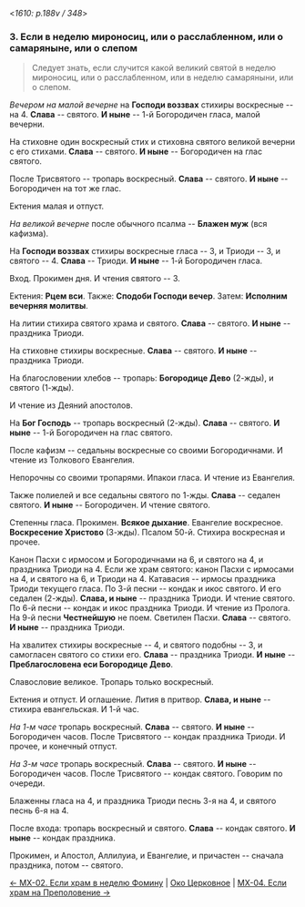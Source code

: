 
<*1610: p.188v / 348*>

### 3. Если в неделю мироносиц, или о расслабленном, или о самаряныне, или о слепом

> Следует знать, если случится какой великий святой в неделю мироносиц, или о расслабленном, 
> или в неделю самаряныни, или о слепом.

*Вечером на малой вечерне* на **Господи воззвах** стихиры воскресные -- на 4. 
**Слава** -- святого. 
**И ныне** -- 1-й Богородичен гласа, малой вечерни.

На стиховне один воскресный стих и стиховна святого великой вечерни с его стихами. 
**Слава** -- святого. 
**И ныне** -- Богородичен на глас святого. 

После Трисвятого -- тропарь воскресный. **Слава** -- святого. 
**И ныне** -- Богородичен на тот же глас.

Ектения малая и отпуст. 

*На великой вечерне* после обычного псалма -- **Блажен муж** (вся кафизма). 

На **Господи воззвах** стихиры воскресные гласа -- 3, и Триоди -- 3, и святого -- 4. 
**Слава** -- Триоди. 
**И ныне** -- 1-й Богородичен гласа. 

Вход. Прокимен дня. И чтения святого -- 3. 

Ектения: **Рцем вси**. Также: **Сподоби Господи вечер**. 
Затем: **Исполним вечерняя молитвы**. 

На литии стихира святого храма и святого. **Слава** -- святого. 
**И ныне** -- праздника Триоди. 

На стиховне стихиры воскресные. **Слава** -- святого. **И ныне** -- праздника Триоди. 

На благословении хлебов -- тропарь: **Богородице Дево** (2-жды), и святого (1-жды).

И чтение из Деяний апостолов.

На **Бог Господь** -- тропарь воскресный (2-жды). 
**Слава** -- святого. **И ныне** -- 1-й Богородичен на глас святого.

После кафизм -- седальны воскресные со своими Богородичнами. 
И чтение из Толкового Евангелия.

Непорочны со своими тропарями. Ипакои гласа. 
И чтение из Евангелия. 

Также полиелей и все седальны святого по 1-жды.
**Слава** -- седален святого. **И ныне** -- Богородичен. 
И чтение святого. 

Степенны гласа. Прокимен. **Всякое дыхание**. Евангелие воскресное. 
**Воскресение Христово** (3-жды). 
Псалом 50-й. Стихира воскресная и прочее. 

Канон Пасхи с ирмосом и Богородичнами на 6, и святого на 4, и праздника Триоди на 4. 
Если же храм святого: канон Пасхи с ирмосами на 4, и святого на 6, и Триоди на 4. 
Катавасия -- ирмосы праздника Триоди текущего гласа. 
По 3-й песни -- кондак и икос святого. И его седален (2-жды).
**Слава, и ныне** -- праздника Триоди. И чтение святого. 
По 6-й песни -- кондак и икос праздника Триоди. И чтение из Пролога. 
На 9-й песни **Честнейшую** не поем. 
Светилен Пасхи. **Слава** -- святого. **И ныне** -- праздника Триоди. 

На хвалитех стихиры воскресные -- 4, и святого подобны -- 3, 
и самогласен святого со стихи его.
**Слава** -- праздника Триоди. 
**И ныне** -- **Преблагословена еси Богородице Дево**. 

Славословие великое. 
Тропарь только воскресный. 

Ектения и отпуст. И оглашение. Лития в притвор. 
**Слава, и ныне** -- стихира евангельская. 
И 1-й час. 

*На 1-м часе* тропарь воскресный. **Слава** -- святого. **И ныне** -- Богородичен часов. 
После Трисвятого -- кондак праздника Триоди. 
И прочее, и конечный отпуст. 

*На 3-м часе* тропарь воскресный. **Слава** -- святого. **И ныне** -- Богородичен часов.
После Трисвятого -- кондак святого. Говорим по очереди. 

Блаженны гласа на 4, и праздника Триоди песнь 3-я на 4, и святого песнь 6-я на 4.

После входа: тропарь воскресный и святого. **Слава** -- кондак святого. 
**И ныне** -- кондак праздника. 

Прокимен, и Апостол, Аллилуиа, и Евангелие, и причастен -- сначала праздника, 
потом -- святого.

[← МX-02. Если храм в неделю Фомину](m_x_002.md)
| [Око Церковное](README.md)
| [МX-04. Если храм на Преполовение →](m_x_004.md)

